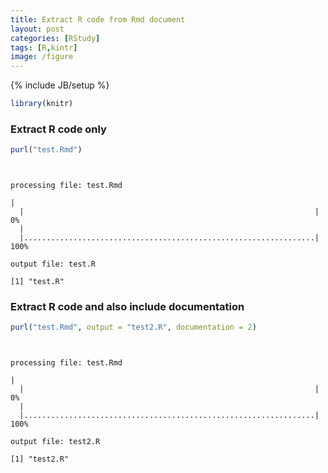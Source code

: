 ```yaml
---
title: Extract R code from Rmd document
layout: post
categories: [RStudy]
tags: [R,kintr]
image: /figure
---
```


{% include JB/setup %}

```r
library(knitr)
```


### Extract R code only


```r
purl("test.Rmd")
```

```


processing file: test.Rmd
```

```
|                                                                       
  |                                                                 |   0%
  |                                                                       
  |.................................................................| 100%
```

```
output file: test.R
```

```
[1] "test.R"
```


###  Extract R code and also include documentation


```r
purl("test.Rmd", output = "test2.R", documentation = 2)
```

```


processing file: test.Rmd
```

```
|                                                                       
  |                                                                 |   0%
  |                                                                       
  |.................................................................| 100%
```

```
output file: test2.R
```

```
[1] "test2.R"
```

